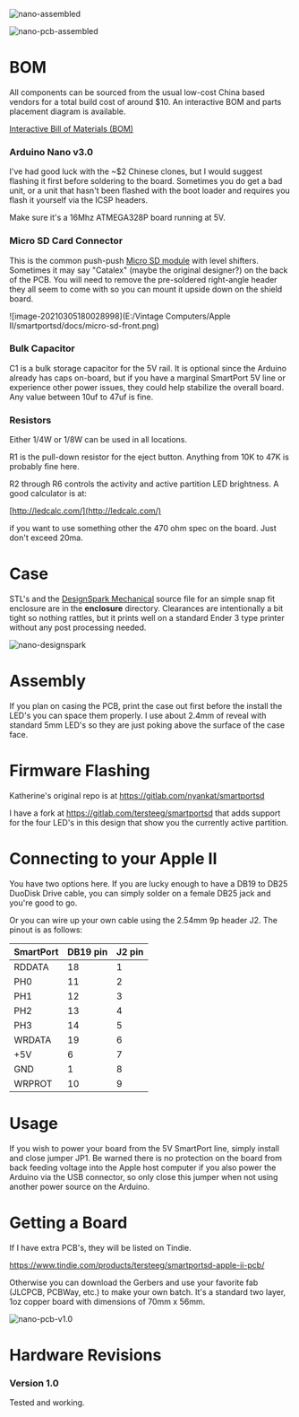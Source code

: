 ![nano-assembled](../docs/nano-assembled.jpg)

![nano-pcb-assembled](../docs/nano-pcb-assembled.jpg)

# BOM

All components can be sourced from the usual low-cost China based vendors for a total build cost of around $10. An interactive BOM and parts placement diagram is available.

[Interactive Bill of Materials (BOM)](https://djtersteegc.github.io/smartportsd/ibom-nano-shield-v1.0.html)

### Arduino Nano v3.0

I've had good luck with the ~$2 Chinese clones, but I would suggest flashing it first before soldering to the board.  Sometimes you do get a bad unit, or a unit that hasn't been flashed with the boot loader and requires you flash it yourself via the ICSP headers.

Make sure it's a 16Mhz ATMEGA328P board running at 5V.

### Micro SD Card Connector

This is the common push-push [Micro SD module](https://www.aliexpress.com/item/1873549637.html) with level shifters.  Sometimes it may say "Catalex" (maybe the original designer?) on the back of the PCB.  You will need to remove the pre-soldered right-angle header they all seem to come with so you can mount it upside down on the shield board.

![image-20210305180028998](E:/Vintage Computers/Apple II/smartportsd/docs/micro-sd-front.png)

### Bulk Capacitor

C1 is a bulk storage capacitor for the 5V rail.  It is optional since the Arduino already has caps on-board, but if you have a marginal SmartPort 5V line or experience other power issues, they could help stabilize the overall board.  Any value between 10uf to 47uf is fine.

### Resistors

Either 1/4W or 1/8W can be used in all locations.

R1 is the pull-down resistor for the eject button.  Anything from 10K to 47K is probably fine here.

R2 through R6 controls the activity and active partition LED brightness. A good calculator is at:

[http://ledcalc.com/](http://ledcalc.com/)

if you want to use something other the 470 ohm spec on the board.  Just don't exceed 20ma.

# Case

STL's and the [DesignSpark Mechanical](https://www.rs-online.com/designspark/mechanical-software) source file for an simple snap fit enclosure are in the **enclosure** directory. Clearances are intentionally a bit tight so nothing rattles, but it prints well on a standard Ender 3 type printer without any post processing needed.

![nano-designspark](../docs/nano-designspark.png)

# Assembly

If you plan on casing the PCB, print the case out first before the install the LED's you can space them properly.  I use about 2.4mm of reveal with standard 5mm LED's so they are just poking above the surface of the case face.

# Firmware Flashing

Katherine's original repo is at https://gitlab.com/nyankat/smartportsd

I have a fork at https://gitlab.com/tersteeg/smartportsd that adds support for the four LED's in this design that show you the currently active partition.

# Connecting to your Apple II

You have two options here.  If you are lucky enough to have a DB19 to DB25 DuoDisk Drive cable, you can simply solder on a female DB25 jack and you're good to go.

Or you can wire up your own cable using the 2.54mm 9p header J2.  The pinout is as follows:

| SmartPort | DB19 pin | J2 pin |
| --------- | -------- | ------ |
| RDDATA    | 18       | 1      |
| PH0       | 11       | 2      |
| PH1       | 12       | 3      |
| PH2       | 13       | 4      |
| PH3       | 14       | 5      |
| WRDATA    | 19       | 6      |
| +5V       | 6        | 7      |
| GND       | 1        | 8      |
| WRPROT    | 10       | 9      |

# Usage

If you wish to power your board from the 5V SmartPort line, simply install and close jumper JP1.  Be warned there is no protection on the board from back feeding voltage into the Apple host computer if you also power the Arduino via the USB connector, so only close this jumper when not using another power source on the Arduino.

# Getting a Board

If I have extra PCB's, they will be listed on Tindie.

https://www.tindie.com/products/tersteeg/smartportsd-apple-ii-pcb/

Otherwise you can download the Gerbers and use your favorite fab (JLCPCB, PCBWay, etc.) to make your own batch.  It's a standard two layer, 1oz copper board with dimensions of 70mm x 56mm.

![nano-pcb-v1.0](../docs/nano-pcb-v1.0.jpg)

# Hardware Revisions

### Version 1.0

Tested and working.



